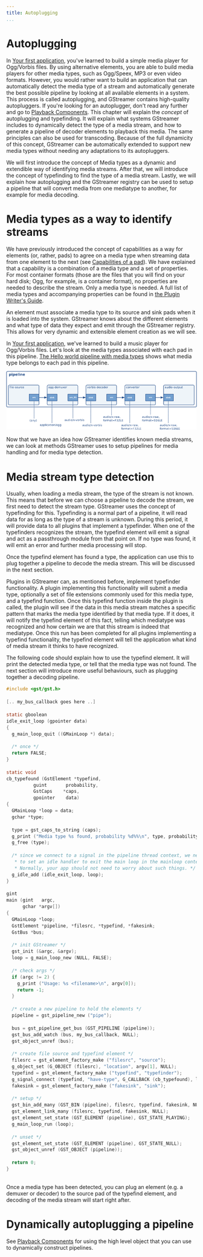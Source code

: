 ```yaml
---
title: Autoplugging
...
```


# Autoplugging

In [Your first application](manual-helloworld.md), you've learned to
build a simple media player for Ogg/Vorbis files. By using alternative
elements, you are able to build media players for other media types,
such as Ogg/Speex, MP3 or even video formats. However, you would rather
want to build an application that can automatically detect the media
type of a stream and automatically generate the best possible pipeline
by looking at all available elements in a system. This process is called
autoplugging, and GStreamer contains high-quality autopluggers. If
you're looking for an autoplugger, don't read any further and go to
[Playback Components](manual-playback-components.md). This chapter will
explain the *concept* of autoplugging and typefinding. It will explain
what systems GStreamer includes to dynamically detect the type of a
media stream, and how to generate a pipeline of decoder elements to
playback this media. The same principles can also be used for
transcoding. Because of the full dynamicity of this concept, GStreamer
can be automatically extended to support new media types without needing
any adaptations to its autopluggers.

We will first introduce the concept of Media types as a dynamic and
extendible way of identifying media streams. After that, we will
introduce the concept of typefinding to find the type of a media stream.
Lastly, we will explain how autoplugging and the GStreamer registry can
be used to setup a pipeline that will convert media from one mediatype
to another, for example for media decoding.

# Media types as a way to identify streams

We have previously introduced the concept of capabilities as a way for
elements (or, rather, pads) to agree on a media type when streaming data
from one element to the next (see [Capabilities of a
pad](manual-pads.md#capabilities-of-a-pad)). We have explained that a
capability is a combination of a media type and a set of properties. For
most container formats (those are the files that you will find on your
hard disk; Ogg, for example, is a container format), no properties are
needed to describe the stream. Only a media type is needed. A full list
of media types and accompanying properties can be found in [the Plugin
Writer's
Guide](http://gstreamer.freedesktop.org/data/doc/gstreamer/head/pwg/html/section-types-definitions.html).

An element must associate a media type to its source and sink pads when
it is loaded into the system. GStreamer knows about the different
elements and what type of data they expect and emit through the
GStreamer registry. This allows for very dynamic and extensible element
creation as we will see.

In [Your first application](manual-helloworld.md), we've learned to
build a music player for Ogg/Vorbis files. Let's look at the media types
associated with each pad in this pipeline. [The Hello world pipeline
with media types](#the-hello-world-pipeline-with-media-types) shows what
media type belongs to each pad in this pipeline.

![The Hello world pipeline with media types](images/mime-world.png
"fig:")

Now that we have an idea how GStreamer identifies known media streams,
we can look at methods GStreamer uses to setup pipelines for media
handling and for media type detection.

# Media stream type detection

Usually, when loading a media stream, the type of the stream is not
known. This means that before we can choose a pipeline to decode the
stream, we first need to detect the stream type. GStreamer uses the
concept of typefinding for this. Typefinding is a normal part of a
pipeline, it will read data for as long as the type of a stream is
unknown. During this period, it will provide data to all plugins that
implement a typefinder. When one of the typefinders recognizes the
stream, the typefind element will emit a signal and act as a passthrough
module from that point on. If no type was found, it will emit an error
and further media processing will stop.

Once the typefind element has found a type, the application can use this
to plug together a pipeline to decode the media stream. This will be
discussed in the next section.

Plugins in GStreamer can, as mentioned before, implement typefinder
functionality. A plugin implementing this functionality will submit a
media type, optionally a set of file extensions commonly used for this
media type, and a typefind function. Once this typefind function inside
the plugin is called, the plugin will see if the data in this media
stream matches a specific pattern that marks the media type identified
by that media type. If it does, it will notify the typefind element of
this fact, telling which mediatype was recognized and how certain we are
that this stream is indeed that mediatype. Once this run has been
completed for all plugins implementing a typefind functionality, the
typefind element will tell the application what kind of media stream it
thinks to have recognized.

The following code should explain how to use the typefind element. It
will print the detected media type, or tell that the media type was not
found. The next section will introduce more useful behaviours, such as
plugging together a decoding pipeline.

```  c
#include <gst/gst.h>

[.. my_bus_callback goes here ..]

static gboolean
idle_exit_loop (gpointer data)
{
  g_main_loop_quit ((GMainLoop *) data);

  /* once */
  return FALSE;
}

static void
cb_typefound (GstElement *typefind,
          guint       probability,
          GstCaps    *caps,
          gpointer    data)
{
  GMainLoop *loop = data;
  gchar *type;

  type = gst_caps_to_string (caps);
  g_print ("Media type %s found, probability %d%%\n", type, probability);
  g_free (type);

  /* since we connect to a signal in the pipeline thread context, we need
   * to set an idle handler to exit the main loop in the mainloop context.
   * Normally, your app should not need to worry about such things. */
  g_idle_add (idle_exit_loop, loop);
}

gint 
main (gint   argc,
      gchar *argv[])
{
  GMainLoop *loop;
  GstElement *pipeline, *filesrc, *typefind, *fakesink;
  GstBus *bus;

  /* init GStreamer */
  gst_init (&argc, &argv);
  loop = g_main_loop_new (NULL, FALSE);

  /* check args */
  if (argc != 2) {
    g_print ("Usage: %s <filename>\n", argv[0]);
    return -1;
  }

  /* create a new pipeline to hold the elements */
  pipeline = gst_pipeline_new ("pipe");

  bus = gst_pipeline_get_bus (GST_PIPELINE (pipeline));
  gst_bus_add_watch (bus, my_bus_callback, NULL);
  gst_object_unref (bus);

  /* create file source and typefind element */
  filesrc = gst_element_factory_make ("filesrc", "source");
  g_object_set (G_OBJECT (filesrc), "location", argv[1], NULL);
  typefind = gst_element_factory_make ("typefind", "typefinder");
  g_signal_connect (typefind, "have-type", G_CALLBACK (cb_typefound), loop);
  fakesink = gst_element_factory_make ("fakesink", "sink");

  /* setup */
  gst_bin_add_many (GST_BIN (pipeline), filesrc, typefind, fakesink, NULL);
  gst_element_link_many (filesrc, typefind, fakesink, NULL);
  gst_element_set_state (GST_ELEMENT (pipeline), GST_STATE_PLAYING);
  g_main_loop_run (loop);

  /* unset */
  gst_element_set_state (GST_ELEMENT (pipeline), GST_STATE_NULL);
  gst_object_unref (GST_OBJECT (pipeline));

  return 0;
}
    
```

Once a media type has been detected, you can plug an element (e.g. a
demuxer or decoder) to the source pad of the typefind element, and
decoding of the media stream will start right after.

# Dynamically autoplugging a pipeline

See [Playback Components](manual-playback-components.md) for using the
high level object that you can use to dynamically construct pipelines.


